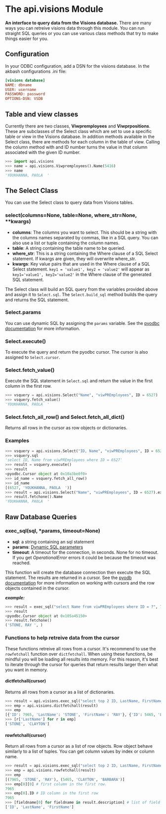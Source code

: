 # The api.visions Module
**An interface to query data from the Visions database.**
There are many ways you can retreive visions data through this module. You can run straight SQL queries or you can use various class methods that try to make things easier for you.
## Configuration
In your ODBC configuration, add a DSN for the visions database. In the akbash configurations .ini file:
```ini
[visions database]
NAME: dbname
USER: username
PASSWORD: password
OPTIONS-DSN: VSDB
```
## Table and view classes
Currently there are two classes, **Viwpremployees** and **Viwprpositions**. These are subclasses of the Select class which are set to use a specific table or view in the Visions database. In addition methods available in the Select class, there are methods for each column in the table of view. Calling the column method with and ID number turns the value in that column associated with the given ID number.
```python
>>> import api.visions
>>> name = api.visions.Viwpremployees().Name(5416)
>>> name
'YOUKHANNA, PAOLA  '
```
## The Select Class
You can use the Select class to query data from Visions tables.
### select(columns=None, table=None, where_str=None, **kwargs)
* **columns**: The columns you want to select. This should be a string with the columns names separated by commas, like in a SQL query. You can also use a list or tuple containing the column names.
* **table**: A string containing the table name to be queried.
* **where_str**: This is a string containing the Where clause of a SQL Select statement. If kwargs are given, they will overwrite where_str.
* **kwargs**: Key value pairs that are used in the Where clause of a SQL Select statement. ```key1 = 'value1', key2 = 'value2'``` will appear as ```key1='value1', key2='value2'``` in the Where clause of the generated SQL statement.

The Select class will build an SQL query from the variables provided above and assign it to ```Select.sql```. The ```Select.build_sql``` method builds the query and returns the SQL statement.
### Select.params
 You can use dynamic SQL by assigning the ```params``` variable. See the [pyodbc documentation](https://github.com/mkleehammer/pyodbc/wiki/Getting-started#parameters) for more information.
### Select.execute()
To execute the query and return the pyodbc cursor. The cursor is also assigned to ```Select.cursor```.
### Select.fetch_value()
Execute the SQL statement in ```Select.sql``` and return the value in the first column in the first row.
```python
>>> vsquery = api.visions.Select("Name", "viwPREmployees", ID = 6527)
>>> vsquery.fetch_value()
'YOUKHANNA, PAOLA  '
```
### Select.fetch_all_row() and Select.fetch_all_dict()
Returns all rows in the cursor as row objects or dictionaries.
### Examples
```python
>>> vsquery = api.visions.Select("ID, Name", "viwPREmployees", ID = 6527)
>>> vsquery.sql
'select ID, Name from viwPREmployees where ID = 6527'
>>> result = vsquery.execute()
>>> result
<pyodbc.Cursor object at 0x10a3be0f0>
>>> id_name = vsquery.fetch_all_row()
>>> id_name
[(6527, 'YOUKHANNA, PAOLA  ')]
>>> result = api.visions.Select("Name", "viwPREmployees", ID = 6527).execute()
>>> result.fetchone().Name
'YOUKHANNA, PAOLA  '
```
## Raw Database Queries
### exec_sql(sql, *params, timeout=None)
* **sql**: a string containing an sql statement
* **params**: [Dynamic SQL parameters](https://github.com/mkleehammer/pyodbc/wiki/Getting-started#parameters)
* **timeout**: A timeout for the connection, in seconds. None for no timeout. If you get *OperationalError* errors it could be because the timeout was reached.

This function will create the database connection then execute the SQL statement. The results are returned in a cursor. See the [pyodb documentation](https://github.com/mkleehammer/pyodbc/wiki/Getting-started#selecting-some-data) for more information on working with cursors and the row objects contained in the cursor.

***example:***
```python
>>> result = exec_sql("select Name from viwPREmployees where ID = ?", 7965)
>>> result
<pyodbc.Cursor object at 0x105a45150>
>>> result.fetchone()
('STONE, RAY ', )
```
### Functions to help retreive data from the cursor
These functions retreive all rows from a cursor. It's recommend to use the ```rowfetchall``` function over ```dictfetchall```. When using these functions, be mindful you will be loading all results into memory. For this reason, it's best to iterate through the cursor for queries that return results larger then what you want in memory.
#### dictfetchall(cursor)
Returns all rows from a cursor as a list of dictionaries.
```python
>>> result = api.visions.exec_sql("select top 2 ID, LastName, FirstName from viwPREmployees")
>>> emp = api.visions.dictfetchall(result)
>>> emp
[{'ID': 7965, 'LastName': 'STONE', 'FirstName': 'RAY'}, {'ID': 5465, 'LastName': 'CLAYTON', 'FirstName': 'BARBARA'}]
>>> [r['LastName'] for r in emp]
['STONE', 'CLAYTON']
```
#### rowfetchall(cursor)
Return all rows from a cursor as a list of row objects. Row object behave similarly to a list of tuples. You can get column values by index or column name.
```python
>>> result = api.visions.exec_sql("select top 2 ID, LastName, FirstName from viwPREmployees")
>>> emp = api.visions.rowfetchall(result)
>>> emp
[(7965, 'STONE', 'RAY'), (5465, 'CLAYTON', 'BARBARA')]
>>> emp[0][0] # first column in the first row.
7965
>>> emp[0].ID # ID column in the first row
7965
>>> [fieldname[0] for fieldname in result.description] # list of field names
['ID', 'LastName', 'FirstName']
```
